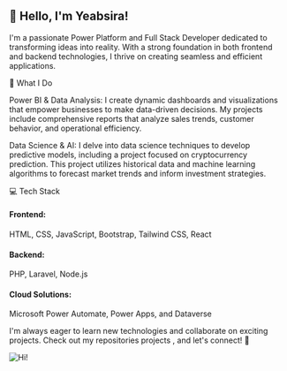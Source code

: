 <h2> 👋 Hello, I'm Yeabsira! </h2>

I'm a passionate Power Platform and Full Stack Developer dedicated to transforming ideas into reality. With a strong foundation in both frontend and backend technologies, I thrive on creating seamless and efficient applications.

🚀 What I Do

Power BI & Data Analysis: I create dynamic dashboards and visualizations that empower businesses to make data-driven decisions. My projects include comprehensive reports that analyze sales trends, customer behavior, and operational efficiency.

Data Science & AI: I delve into data science techniques to develop predictive models, including a project focused on cryptocurrency prediction. This project utilizes historical data and machine learning algorithms to forecast market trends and inform investment strategies.

💻 Tech Stack
<h4>Frontend:</h4> HTML, CSS, JavaScript, Bootstrap, Tailwind CSS, React <br>
<h4>Backend:</h4> PHP, Laravel, Node.js <br>
<h4>Cloud Solutions:</h4> Microsoft Power Automate, Power Apps, and Dataverse <br>

I'm always eager to learn new technologies and collaborate on exciting projects. Check out my repositories projects , and let's connect! 🌟

![Hi!](https://github.com/user-attachments/assets/bcf20c8c-b0de-4d13-ba9d-6da3f2942149)

<!--
**yeabgenet/yeabgenet** is a ✨ _special_ ✨ repository because its `README.md` (this file) appears on your GitHub profile.


Hello this's Yeabsira  
Welcome to my repositories here you can find my project on cloud 365 flows  , collection of solutions , Php Projects , Laravel projects , python , node.js , Frontend projects (Bootstrap , tailwind css , React )  you can get and look my different creative collections on complex business flows of Graph Api's , Power automate flows , Power apps , Sharepoint sites , Solutions , Sequential approvals , Dataverse Flows ... .


Here are some ideas to get you started:

- 🔭 I’m currently working on ...
- 🌱 I’m currently learning ...
- 👯 I’m looking to collaborate on ...
- 🤔 I’m looking for help with ...
- 💬 Ask me about ...
- 📫 How to reach me: ...
- 😄 Pronouns: ...
- ⚡ Fun fact: ...
-->

